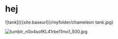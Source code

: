 # hej

![tank]({{site.baseurl}}/myfolder/chameleon tank.jpg)

![tumblr_n0o4sofKL41rbe11mo1_500.jpg]({{site.baseurl}}/media/tumblr_n0o4sofKL41rbe11mo1_500.jpg)

